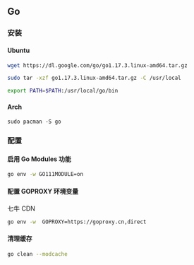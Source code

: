 <!--
 * @Description: 
 * @Version: 1.0
 * @Author: DaLao
 * @Email: dalao_li@163.com
 * @Date: 2021-11-10 22:42:49
 * @LastEditors: DaLao
 * @LastEditTime: 2022-08-01 23:16:38
-->

## Go


### 安装


#### Ubuntu

```sh
wget https://dl.google.com/go/go1.17.3.linux-amd64.tar.gz

sudo tar -xzf go1.17.3.linux-amd64.tar.gz -C /usr/local

export PATH=$PATH:/usr/local/go/bin
```

#### Arch

```
sudo pacman -S go
```


### 配置


#### 启用 Go Modules 功能

```sh
go env -w GO111MODULE=on
```


#### 配置 GOPROXY 环境变量

七牛 CDN

```sh
go env -w  GOPROXY=https://goproxy.cn,direct
```


#### 清理缓存


```sh
go clean --modcache
```